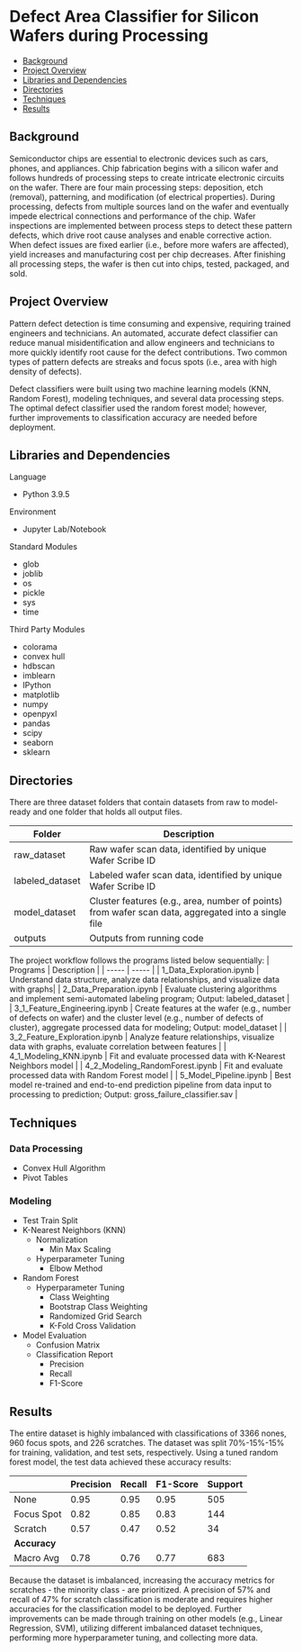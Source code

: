 # Defect Area Classifier for Silicon Wafers during Processing


* [Background](#background)
* [Project Overview](#project-overview)
* [Libraries and Dependencies](#libraries-and-dependencies)
* [Directories](#directories)
* [Techniques](#techniques)
* [Results](#results)

## Background
Semiconductor chips are essential to electronic devices such as cars, phones, and appliances. Chip fabrication begins with a silicon wafer and follows hundreds of processing steps to create intricate electronic circuits on the wafer. There are four main processing steps: deposition, etch (removal), patterning, and modification (of electrical properties). During processing, defects from multiple sources land on the wafer and eventually impede electrical connections and performance of the chip. Wafer inspections are implemented between process steps to detect these pattern defects, which drive root cause analyses and enable corrective action. When defect issues are fixed earlier (i.e., before more wafers are affected), yield increases and manufacturing cost per chip decreases. After finishing all processing steps, the wafer is then cut into chips, tested, packaged, and sold.

## Project Overview
Pattern defect detection is time consuming and expensive, requiring trained engineers and technicians. An automated, accurate defect classifier can reduce manual misidentification and allow engineers and technicians to more quickly identify root cause for the defect contributions. Two common types of pattern defects are streaks and focus spots (i.e., area with high density of defects).

Defect classifiers were built using two machine learning models (KNN, Random Forest), modeling techniques, and several data processing steps. The optimal defect classifier used the random forest model; however, further improvements to classification accuracy are needed before deployment.

## Libraries and Dependencies

Language
- Python 3.9.5

Environment
- Jupyter Lab/Notebook

Standard Modules
- glob
- joblib
- os
- pickle
- sys
- time

Third Party Modules
- colorama
- convex hull
- hdbscan
- imblearn
- IPython
- matplotlib
- numpy
- openpyxl
- pandas
- scipy
- seaborn
- sklearn

## Directories
There are three dataset folders that contain datasets from raw to model-ready and one folder that holds all output files. 

| Folder | Description |
| ----- | ----- |
| raw_dataset | Raw wafer scan data, identified by unique Wafer Scribe ID |
| labeled_dataset | Labeled wafer scan data, identified by unique Wafer Scribe ID |
| model_dataset | Cluster features (e.g., area, number of points) from wafer scan data, aggregated into a single file |
| outputs | Outputs from running code |

The project workflow follows the programs listed below sequentially:
| Programs | Description |
| ----- | ----- |
| 1_Data_Exploration.ipynb | Understand data structure, analyze data relationships, and visualize data with graphs|
| 2_Data_Preparation.ipynb | Evaluate clustering algorithms and implement semi-automated labeling program; Output: labeled_dataset |
| 3_1_Feature_Engineering.ipynb | Create features at the wafer (e.g., number of defects on wafer) and the cluster level (e.g., number of defects of cluster), aggregate processed data for modeling; Output: model_dataset |
| 3_2_Feature_Exploration.ipynb | Analyze feature relationships, visualize data with graphs, evaluate correlation between features |
| 4_1_Modeling_KNN.ipynb | Fit and evaluate processed data with K-Nearest Neighbors model |
| 4_2_Modeling_RandomForest.ipynb | Fit and evaluate processed data with Random Forest model |
| 5_Model_Pipeline.ipynb | Best model re-trained and end-to-end prediction pipeline from data input to processing to prediction; Output: gross_failure_classifier.sav |


## Techniques
### Data Processing
- Convex Hull Algorithm
- Pivot Tables

### Modeling
- Test Train Split
- K-Nearest Neighbors (KNN)
    - Normalization
        - Min Max Scaling
    - Hyperparameter Tuning
        - Elbow Method
- Random Forest
    - Hyperparameter Tuning
        - Class Weighting
        - Bootstrap Class Weighting
        - Randomized Grid Search
        - K-Fold Cross Validation
- Model Evaluation
    - Confusion Matrix
    - Classification Report
        - Precision
        - Recall
        - F1-Score

## Results
The entire dataset is highly imbalanced with classifications of 3366 nones, 960 focus spots, and 226 scratches. The dataset was split 70%-15%-15% for training, validation, and test sets, respectively. Using a tuned random forest model, the test data achieved these accuracy results:

|       | Precision | Recall | F1-Score | Support |
| ----- | ----- | ----- | ----- | ----- |
| None | 0.95 | 0.95 | 0.95 | 505 |
| Focus Spot | 0.82 | 0.85 | 0.83 | 144 |
| Scratch | 0.57 | 0.47 | 0.52 | 34 |
| **Accuracy** | | | | |
| Macro Avg| 0.78 | 0.76 | 0.77 | 683 |

Because the dataset is imbalanced, increasing the accuracy metrics for scratches - the minority class - are prioritized. A precision of 57% and recall of 47% for scratch classification is moderate and requires higher accuracies for the classification model to be deployed. Further improvements can be made through training on other models (e.g., Linear Regression, SVM), utilizing different imbalanced dataset techniques, performing more hyperparameter tuning, and collecting more data.
